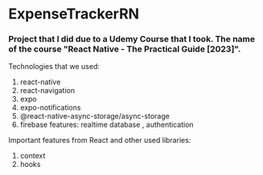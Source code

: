 # ExpenseTrackerRN

### Project that I did due to a Udemy Course that I took. The name of the course "React Native - The Practical Guide [2023]".

Technologies that we used:

1. react-native
2. react-navigation
3. expo
4. expo-notifications
5. @react-native-async-storage/async-storage
6. firebase features: realtime database , authentication

Important features from React and other used libraries:

1. context
2. hooks
